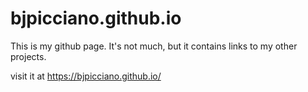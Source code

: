 # bjpicciano.github.io
This is my github page.
It's not much, but it contains links to my other projects.

visit it at https://bjpicciano.github.io/
